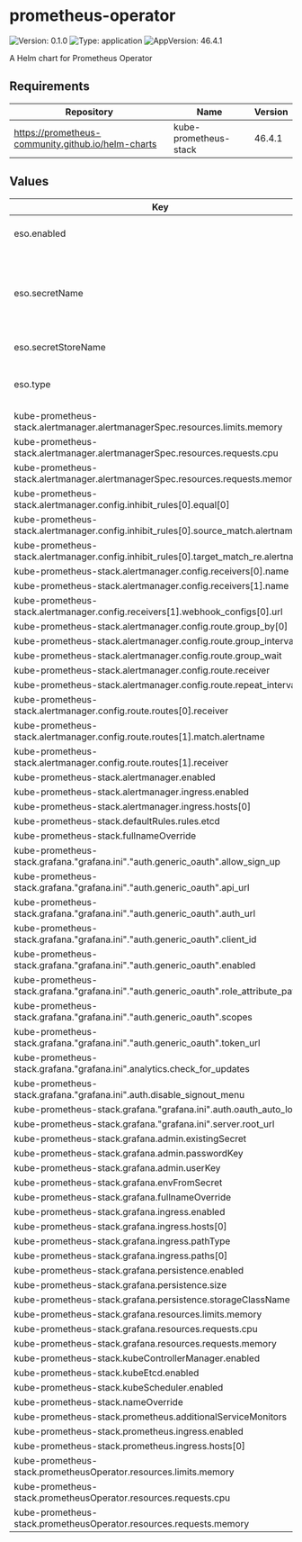 # prometheus-operator

![Version: 0.1.0](https://img.shields.io/badge/Version-0.1.0-informational?style=flat-square) ![Type: application](https://img.shields.io/badge/Type-application-informational?style=flat-square) ![AppVersion: 46.4.1](https://img.shields.io/badge/AppVersion-46.4.1-informational?style=flat-square)

A Helm chart for Prometheus Operator

## Requirements

| Repository | Name | Version |
|------------|------|---------|
| https://prometheus-community.github.io/helm-charts | kube-prometheus-stack | 46.4.1 |

## Values

| Key | Type | Default | Description |
|-----|------|---------|-------------|
| eso.enabled | bool | `true` | Install components of the ESO. |
| eso.secretName | string | `"/edp/system"` | Value name in AWS ParameterStore, AWS SecretsManager or GCP Secret Manager. |
| eso.secretStoreName | string | `"aws-parameterstore"` | Defines Secret Store name. |
| eso.type | string | `"aws"` | Defines provider type. One of `aws` or `gcpsm`. |
| kube-prometheus-stack.alertmanager.alertmanagerSpec.resources.limits.memory | string | `"300Mi"` |  |
| kube-prometheus-stack.alertmanager.alertmanagerSpec.resources.requests.cpu | string | `"10m"` |  |
| kube-prometheus-stack.alertmanager.alertmanagerSpec.resources.requests.memory | string | `"200Mi"` |  |
| kube-prometheus-stack.alertmanager.config.inhibit_rules[0].equal[0] | string | `"prometheus"` |  |
| kube-prometheus-stack.alertmanager.config.inhibit_rules[0].source_match.alertname | string | `"Watchdog"` |  |
| kube-prometheus-stack.alertmanager.config.inhibit_rules[0].target_match_re.alertname | string | `".+Overcommit"` |  |
| kube-prometheus-stack.alertmanager.config.receivers[0].name | string | `"null"` |  |
| kube-prometheus-stack.alertmanager.config.receivers[1].name | string | `"msteams"` |  |
| kube-prometheus-stack.alertmanager.config.receivers[1].webhook_configs[0].url | string | `"http://prometheus-msteams:2000/alert-sandbox"` |  |
| kube-prometheus-stack.alertmanager.config.route.group_by[0] | string | `"alertname"` |  |
| kube-prometheus-stack.alertmanager.config.route.group_interval | string | `"5m"` |  |
| kube-prometheus-stack.alertmanager.config.route.group_wait | string | `"30s"` |  |
| kube-prometheus-stack.alertmanager.config.route.receiver | string | `"msteams"` |  |
| kube-prometheus-stack.alertmanager.config.route.repeat_interval | string | `"12h"` |  |
| kube-prometheus-stack.alertmanager.config.route.routes[0].receiver | string | `"msteams"` |  |
| kube-prometheus-stack.alertmanager.config.route.routes[1].match.alertname | string | `"Watchdog"` |  |
| kube-prometheus-stack.alertmanager.config.route.routes[1].receiver | string | `"null"` |  |
| kube-prometheus-stack.alertmanager.enabled | bool | `false` |  |
| kube-prometheus-stack.alertmanager.ingress.enabled | bool | `true` |  |
| kube-prometheus-stack.alertmanager.ingress.hosts[0] | string | `"alertmanager.example.com"` |  |
| kube-prometheus-stack.defaultRules.rules.etcd | bool | `false` |  |
| kube-prometheus-stack.fullnameOverride | string | `"prom"` |  |
| kube-prometheus-stack.grafana."grafana.ini"."auth.generic_oauth".allow_sign_up | bool | `true` |  |
| kube-prometheus-stack.grafana."grafana.ini"."auth.generic_oauth".api_url | string | `"https://keycloak.example.com/auth/realms/shared/protocol/openid-connect/userinfo"` |  |
| kube-prometheus-stack.grafana."grafana.ini"."auth.generic_oauth".auth_url | string | `"https://keycloak.example.com/auth/realms/shared/protocol/openid-connect/auth"` |  |
| kube-prometheus-stack.grafana."grafana.ini"."auth.generic_oauth".client_id | string | `"grafana"` |  |
| kube-prometheus-stack.grafana."grafana.ini"."auth.generic_oauth".enabled | bool | `true` |  |
| kube-prometheus-stack.grafana."grafana.ini"."auth.generic_oauth".role_attribute_path | string | `"contains(roles[*], 'administrator') && 'Admin' || contains(roles[*], 'developer') && 'Editor' || 'Viewer'"` |  |
| kube-prometheus-stack.grafana."grafana.ini"."auth.generic_oauth".scopes | string | `"openid profile email roles"` |  |
| kube-prometheus-stack.grafana."grafana.ini"."auth.generic_oauth".token_url | string | `"https://keycloak.example.com/auth/realms/shared/protocol/openid-connect/token"` |  |
| kube-prometheus-stack.grafana."grafana.ini".analytics.check_for_updates | bool | `false` |  |
| kube-prometheus-stack.grafana."grafana.ini".auth.disable_signout_menu | bool | `true` |  |
| kube-prometheus-stack.grafana."grafana.ini".auth.oauth_auto_login | bool | `true` |  |
| kube-prometheus-stack.grafana."grafana.ini".server.root_url | string | `"https://grafana.example.com"` |  |
| kube-prometheus-stack.grafana.admin.existingSecret | string | `"grafana-admin-creds"` |  |
| kube-prometheus-stack.grafana.admin.passwordKey | string | `"password"` |  |
| kube-prometheus-stack.grafana.admin.userKey | string | `"username"` |  |
| kube-prometheus-stack.grafana.envFromSecret | string | `"keycloak-client-grafana-secret"` |  |
| kube-prometheus-stack.grafana.fullnameOverride | string | `"grafana"` |  |
| kube-prometheus-stack.grafana.ingress.enabled | bool | `true` |  |
| kube-prometheus-stack.grafana.ingress.hosts[0] | string | `"grafana.example.com"` |  |
| kube-prometheus-stack.grafana.ingress.pathType | string | `"ImplementationSpecific"` |  |
| kube-prometheus-stack.grafana.ingress.paths[0] | string | `"/"` |  |
| kube-prometheus-stack.grafana.persistence.enabled | bool | `true` |  |
| kube-prometheus-stack.grafana.persistence.size | string | `"1Gi"` |  |
| kube-prometheus-stack.grafana.persistence.storageClassName | string | `"ebs-sc"` |  |
| kube-prometheus-stack.grafana.resources.limits.memory | string | `"128Mi"` |  |
| kube-prometheus-stack.grafana.resources.requests.cpu | string | `"25m"` |  |
| kube-prometheus-stack.grafana.resources.requests.memory | string | `"72Mi"` |  |
| kube-prometheus-stack.kubeControllerManager.enabled | bool | `false` |  |
| kube-prometheus-stack.kubeEtcd.enabled | bool | `false` |  |
| kube-prometheus-stack.kubeScheduler.enabled | bool | `false` |  |
| kube-prometheus-stack.nameOverride | string | `"prom"` |  |
| kube-prometheus-stack.prometheus.additionalServiceMonitors | list | `[]` |  |
| kube-prometheus-stack.prometheus.ingress.enabled | bool | `false` |  |
| kube-prometheus-stack.prometheus.ingress.hosts[0] | string | `"prometheus.example.com"` |  |
| kube-prometheus-stack.prometheusOperator.resources.limits.memory | string | `"256Mi"` |  |
| kube-prometheus-stack.prometheusOperator.resources.requests.cpu | string | `"100m"` |  |
| kube-prometheus-stack.prometheusOperator.resources.requests.memory | string | `"128Mi"` |  |

